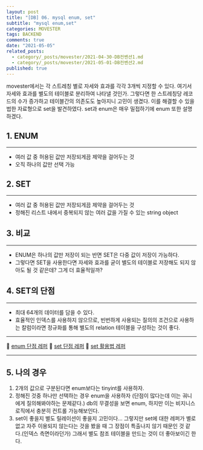 ```yaml
---
layout: post
title: "[DB] 06. mysql enum, set"
subtitle: "mysql enum,set"
categories: MOVESTER
tags: BACKEND
comments: true
date: "2021-05-05"
related_posts:
  - category/_posts/movester/2021-04-30-DB컨벤션1.md
  - category/_posts/movester/2021-05-01-DB컨벤션2.md
published: true
---
```


movester에서는 각 스트레칭 별로 자세와 효과를 각각 3개씩 지정할 수 있다.
여기서 자세와 효과를 별도의 테이블로 분리하여 나타낼 것인가. 그렇다면 한 스트레칭당
레코드의 수가 증가하고 테이블간의 의존도도 높아지니 고민이 생겼다.
이를 해결할 수 있을 법한 자료형으로 set을 발견하였다.
set과 enum은 매우 밀접하기에 enum 또한 설명하겠다.

## 1. ENUM

---

- 여러 값 중 허용된 값만 저장되게끔 제약을 걸어두는 것
- 오직 하나의 값만 선택 가능

## 2. SET

---

- 여러 값 중 허용된 값만 저장되게끔 제약을 걸어두는 것
- 정해진 리스트 내에서 중복되지 않는 여러 값을 가질 수 있는 string object

## 3. 비교

---

- ENUM은 하나의 값만 저장이 되는 반면 SET은 다중 값이 저장이 가능하다.
- 그렇다면 SET을 사용한다면 자세와 효과를 굳이 별도의 테이블로 저장해도 되지 않아도 될 것 같은데? 그게 더 효율적일까?

## 4. SET의 단점

---

- 최대 64개의 데이터를 담을 수 있다.
- 효율적인 인덱스를 사용하지 않으므로, 빈번하게 사용되는 질의의 조건으로 사용하는 칼럼이라면 정규화를 통해 별도의 relation 테이블을 구성하는 것이 좋다.

---

🔗 [enum 단점 레퍼](https://velog.io/@leejh3224/%EB%B2%88%EC%97%AD-MySQL%EC%9D%98-ENUM-%ED%83%80%EC%9E%85%EC%9D%84-%EC%82%AC%EC%9A%A9%ED%95%98%EC%A7%80-%EB%A7%90%EC%95%84%EC%95%BC-%ED%95%A0-8%EA%B0%80%EC%A7%80-%EC%9D%B4%EC%9C%A0)
🔗 [set 단점 레퍼](https://judekim.tistory.com/53)
🔗 [set 활용법 레퍼](https://yahwang.github.io/posts/32)

---

## 5. 나의 경우

1. 2개의 값으로 구분된다면 enum보다는 tinyint를 사용하자.
2. 정해진 것중 하나만 선택하는 경우 enum을 사용하자 (단점이 많다는데 이는 궈니에게 질의해봐야하는 문제같다.) db의 무결성을 보면 enum, 하지만 이는 비지니스 로직에서 충분히 컨트롤 가능해보인다.
3. set이 좋을지 별도 릴레이션이 좋을지 고민이다...
   그렇지만 set에 대한 레퍼가 별로 없고 자주 이용되지 않는다는 것을 봤을 때 그 장점이 특출나지 않기 때문인 것 같다.(인덱스 측면이라던가) 그래서 별도 참조 테이블을 만드는 것이 더 좋아보이긴 한다.
